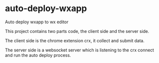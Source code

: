 # auto-deploy-wxapp
Auto deploy wxapp to wx editor

This project contains two parts code, the client side and the server side.

The client side is the chrome extension crx, it collect and submit data.

The server side is a websocket server which is listening to the crx connect and run the auto deploy process.

